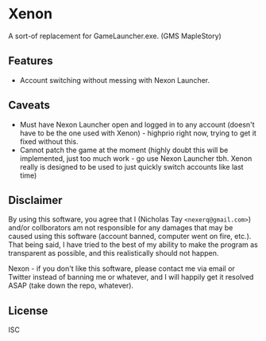 # Xenon

A sort-of replacement for GameLauncher.exe. (GMS MapleStory)


## Features

* Account switching without messing with Nexon Launcher.


## Caveats

* Must have Nexon Launcher open and logged in to any account (doesn't have to be the one used with Xenon) - highprio right now, trying to get it fixed without this.
* Cannot patch the game at the moment (highly doubt this will be implemented, just too much work - go use Nexon Launcher tbh. Xenon really is designed to be used to just quickly switch accounts like last time)


## Disclaimer

By using this software, you agree that I (Nicholas Tay `<nexerq@gmail.com>`) and/or collborators am not responsible for any damages that may be caused using this software (account banned, computer went on fire, etc.). That being said, I have tried to the best of my ability to make the program as transparent as possible, and this realistically should not happen.

Nexon - if you don't like this software, please contact me via email or Twitter instead of banning me or whatever, and I will happily get it resolved ASAP (take down the repo, whatever).


## License

ISC